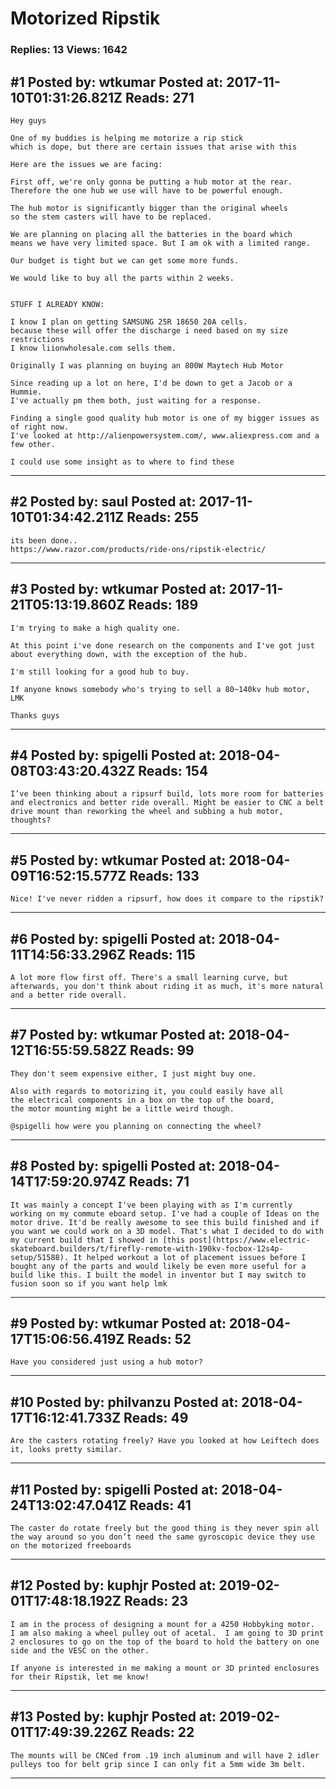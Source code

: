 # Motorized Ripstik

### Replies: 13 Views: 1642

## \#1 Posted by: wtkumar Posted at: 2017-11-10T01:31:26.821Z Reads: 271

```
Hey guys

One of my buddies is helping me motorize a rip stick
which is dope, but there are certain issues that arise with this

Here are the issues we are facing:

First off, we're only gonna be putting a hub motor at the rear. 
Therefore the one hub we use will have to be powerful enough.

The hub motor is significantly bigger than the original wheels 
so the stem casters will have to be replaced.

We are planning on placing all the batteries in the board which 
means we have very limited space. But I am ok with a limited range.

Our budget is tight but we can get some more funds.

We would like to buy all the parts within 2 weeks.


STUFF I ALREADY KNOW:

I know I plan on getting SAMSUNG 25R 18650 20A cells.
because these will offer the discharge i need based on my size restrictions
I know liionwholesale.com sells them.

Originally I was planning on buying an 800W Maytech Hub Motor

Since reading up a lot on here, I'd be down to get a Jacob or a Hummie.
I've actually pm them both, just waiting for a response.

Finding a single good quality hub motor is one of my bigger issues as 
of right now.
I've looked at http://alienpowersystem.com/, www.aliexpress.com and a 
few other.

I could use some insight as to where to find these
```

---
## \#2 Posted by: saul Posted at: 2017-11-10T01:34:42.211Z Reads: 255

```
its been done..
https://www.razor.com/products/ride-ons/ripstik-electric/
```

---
## \#3 Posted by: wtkumar Posted at: 2017-11-21T05:13:19.860Z Reads: 189

```
I'm trying to make a high quality one.

At this point i've done research on the components and I've got just about everything down, with the exception of the hub.

I'm still looking for a good hub to buy.

If anyone knows somebody who's trying to sell a 80~140kv hub motor, LMK

Thanks guys
```

---
## \#4 Posted by: spigelli Posted at: 2018-04-08T03:43:20.432Z Reads: 154

```
I’ve been thinking about a ripsurf build, lots more room for batteries and electronics and better ride overall. Might be easier to CNC a belt drive mount than reworking the wheel and subbing a hub motor, thoughts?
```

---
## \#5 Posted by: wtkumar Posted at: 2018-04-09T16:52:15.577Z Reads: 133

```
Nice! I've never ridden a ripsurf, how does it compare to the ripstik?
```

---
## \#6 Posted by: spigelli Posted at: 2018-04-11T14:56:33.296Z Reads: 115

```
A lot more flow first off. There's a small learning curve, but afterwards, you don't think about riding it as much, it's more natural and a better ride overall.
```

---
## \#7 Posted by: wtkumar Posted at: 2018-04-12T16:55:59.582Z Reads: 99

```
They don't seem expensive either, I just might buy one.

Also with regards to motorizing it, you could easily have all 
the electrical components in a box on the top of the board, 
the motor mounting might be a little weird though.

@spigelli how were you planning on connecting the wheel?
```

---
## \#8 Posted by: spigelli Posted at: 2018-04-14T17:59:20.974Z Reads: 71

```
It was mainly a concept I've been playing with as I'm currently working on my commute eboard setup. I've had a couple of Ideas on the motor drive. It'd be really awesome to see this build finished and if you want we could work on a 3D model. That's what I decided to do with my current build that I showed in [this post](https://www.electric-skateboard.builders/t/firefly-remote-with-190kv-focbox-12s4p-setup/51588). It helped workout a lot of placement issues before I bought any of the parts and would likely be even more useful for a build like this. I built the model in inventor but I may switch to fusion soon so if you want help lmk
```

---
## \#9 Posted by: wtkumar Posted at: 2018-04-17T15:06:56.419Z Reads: 52

```
Have you considered just using a hub motor?
```

---
## \#10 Posted by: philvanzu Posted at: 2018-04-17T16:12:41.733Z Reads: 49

```
Are the casters rotating freely? Have you looked at how Leiftech does it, looks pretty similar.
```

---
## \#11 Posted by: spigelli Posted at: 2018-04-24T13:02:47.041Z Reads: 41

```
The caster do rotate freely but the good thing is they never spin all the way around so you don’t need the same gyroscopic device they use on the motorized freeboards
```

---
## \#12 Posted by: kuphjr Posted at: 2019-02-01T17:48:18.192Z Reads: 23

```
I am in the process of designing a mount for a 4250 Hobbyking motor.  I am also making a wheel pulley out of acetal.  I am going to 3D print 2 enclosures to go on the top of the board to hold the battery on one side and the VESC on the other.

If anyone is interested in me making a mount or 3D printed enclosures for their Ripstik, let me know!
```

---
## \#13 Posted by: kuphjr Posted at: 2019-02-01T17:49:39.226Z Reads: 22

```
The mounts will be CNCed from .19 inch aluminum and will have 2 idler pulleys too for belt grip since I can only fit a 5mm wide 3m belt.
```

---

